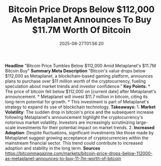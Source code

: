 ﻿---
title: "Bitcoin Price Drops Below $112,000 As Metaplanet Announces To Buy $11.7M Worth Of Bitcoin"
date: "2025-08-27T01:56:20"
category: "Markets"
summary: ""
slug: "bitcoin price drops below 112000 as metaplanet announces to "
source_urls:
  - "https://bitcoinmagazine.com/markets/bitcoin-price-drops-below-112000-as-metaplanet-announces-to-buy-11-7m-worth-of-bitcoin"
seo:
  title: "Bitcoin Price Drops Below $112,000 As Metaplanet Announces To Buy $11.7M Worth Of Bitcoin | Hash n Hedge"
  description: ""
  keywords: ["news", "markets", "brief"]
---
**Headline** "Bitcoin Price Tumbles Below $112,000 Amid Metaplanet's $11.7M Bitcoin Buy"  **Summary Meta Description** "Bitcoin's value drops below $112,000 as Metaplanet, a blockchain-based gaming platform, announces plans to purchase over $11 million worth of the cryptocurrency, fueling speculation about market trends and investor confidence."  **Key Points:**  * The price of bitcoin fell below $112,000 on [current date] after Metaplanet's announcement. * Metaplanet will invest $11.7 million in bitcoin, citing its long-term potential for growth. * This investment is part of Metaplanet's strategy to expand its use of blockchain technology.  **Takeaways:**  1. **Market Volatility**: The sudden drop in bitcoin's price and the subsequent increase following Metaplanet's announcement highlight the cryptocurrency's notorious market volatility. Investors are increasingly scrutinizing large-scale investments for their potential impact on market trends. 2. **Increased Adoption**: Despite fluctuations, significant investments like those made by Metaplanet suggest growing acceptance of cryptocurrencies within the mainstream financial sector. This trend could contribute to increased adoption and stability in the long term.  **Sources** https://bitcoinmagazine.com/markets/bitcoin-price-drops-below-112000-as-metaplanet-announces-to-buy-11-7m-worth-of-bitcoin 
